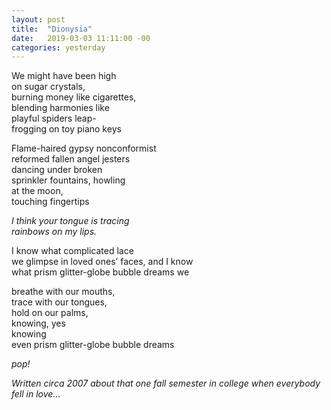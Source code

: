 ```yaml
---
layout: post
title:  "Dionysia"
date:   2019-03-03 11:11:00 -00
categories: yesterday
---
```

We might have been high<br/> 
on sugar crystals,<br/>
burning money like cigarettes<!--more-->,<br/>
blending harmonies like<br/>
playful spiders leap-<br/>
frogging on toy piano keys<br/>

Flame-haired gypsy nonconformist<br/> 
reformed fallen angel jesters<br/>
dancing under broken<br/>
sprinkler fountains, howling<br/>
at the moon,<br/>
touching fingertips<br/>

*I think your tongue is tracing<br/>
rainbows on my lips.*<br/>

I know what complicated lace<br/>
we glimpse in loved ones’ faces, and I know<br/> 
what prism glitter-globe bubble dreams we<br/>

breathe with our mouths,<br/>
trace with our tongues,<br/>
hold on our palms,<br/>
knowing, yes<br/> 
knowing<br/> 
even prism glitter-globe bubble dreams<br/>

*pop!*





*Written circa 2007 about that one fall semester in college when everybody fell in love...*



